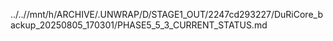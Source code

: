../..//mnt/h/ARCHIVE/.UNWRAP/D/STAGE1_OUT/2247cd293227/DuRiCore_backup_20250805_170301/PHASE5_5_3_CURRENT_STATUS.md